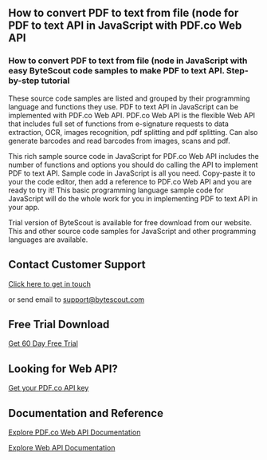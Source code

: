 ## How to convert PDF to text from file (node for PDF to text API in JavaScript with PDF.co Web API

### How to convert PDF to text from file (node in JavaScript with easy ByteScout code samples to make PDF to text API. Step-by-step tutorial

These source code samples are listed and grouped by their programming language and functions they use. PDF to text API in JavaScript can be implemented with PDF.co Web API. PDF.co Web API is the flexible Web API that includes full set of functions from e-signature requests to data extraction, OCR, images recognition, pdf splitting and pdf splitting. Can also generate barcodes and read barcodes from images, scans and pdf.

This rich sample source code in JavaScript for PDF.co Web API includes the number of functions and options you should do calling the API to implement PDF to text API. Sample code in JavaScript is all you need. Copy-paste it to your the code editor, then add a reference to PDF.co Web API and you are ready to try it! This basic programming language sample code for JavaScript will do the whole work for you in implementing PDF to text API in your app.

Trial version of ByteScout is available for free download from our website. This and other source code samples for JavaScript and other programming languages are available.

## Contact Customer Support

[Click here to get in touch](https://bytescout.zendesk.com/hc/en-us/requests/new?subject=PDF.co%20Web%20API%20Question)

or send email to [support@bytescout.com](mailto:support@bytescout.com?subject=PDF.co%20Web%20API%20Question) 

## Free Trial Download

[Get 60 Day Free Trial](https://bytescout.com/download/web-installer?utm_source=github-readme)

## Looking for Web API? 

[Get your PDF.co API key](https://pdf.co/documentation/api?utm_source=github-readme)

## Documentation and Reference

[Explore PDF.co Web API Documentation](https://bytescout.com/documentation/index.html?utm_source=github-readme)

[Explore Web API Documentation](https://pdf.co/documentation/api?utm_source=github-readme)